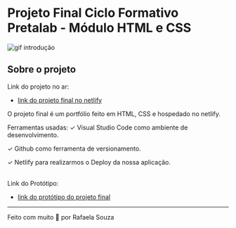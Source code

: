 # Projeto Final Ciclo Formativo Pretalab - Módulo HTML e CSS

![gif introdução](https://media.giphy.com/media/968taxwNaAXqZASdcn/giphy.gif)

## Sobre o projeto
Link do projeto no ar:

- [link do projeto final no netlify](https://curriculoderafaela.netlify.app/)

O projeto final é um portfólio feito em HTML, CSS e hospedado no netlify.

Ferramentas usadas:
✓		Visual Studio Code como ambiente de desenvolvimento.

✓		Github como ferramenta de versionamento.

✓		Netlify para realizarmos o Deploy da nossa aplicação.

<br>
Link do Protótipo:

- [link do protótipo do projeto final](https://www.figma.com/file/dykEV9jRKyK7K83CQ74zfP/Portfolio-Ciclo-Formativo-II---M%C3%B3dulo-I?node-id=0%3A1)

---



Feito com muito 🤎 por Rafaela Souza
